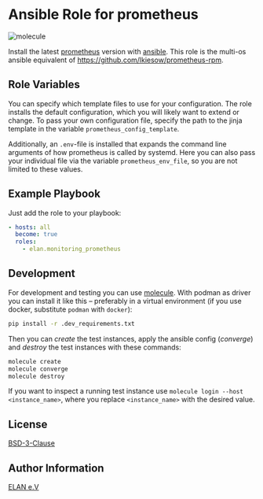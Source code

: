# Ansible Role for prometheus

![molecule](https://github.com/elan/monitoring_loki/actions/workflows/molecule.yml/badge.svg)

Install the latest [prometheus](https://github.com/prometheus/prometheus) version with [ansible](https://docs.ansible.com/).
This role is the multi-os ansible equivalent of https://github.com/lkiesow/prometheus-rpm.

## Role Variables

You can specify which template files to use for your configuration.
The role installs the default configuration, which you will likely want to extend or change.
To pass your own configuration file, specify the path to the jinja template in the variable `prometheus_config_template`.

Additionally, an `.env`-file is installed that expands the command line arguments of how prometheus is called by systemd.
Here you can also pass your individual file via the variable `prometheus_env_file`, so you are not limited to these values.

## Example Playbook

Just add the role to your playbook:

```yaml
- hosts: all
  become: true
  roles:
    - elan.monitoring_prometheus
```

## Development

For development and testing you can use [molecule](https://molecule.readthedocs.io/en/latest/).
With podman as driver you can install it like this – preferably in a virtual environment (if you use docker, substitute `podman` with `docker`):

```bash
pip install -r .dev_requirements.txt
```

Then you can *create* the test instances, apply the ansible config (*converge*) and *destroy* the test instances with these commands:

```bash
molecule create
molecule converge
molecule destroy
```

If you want to inspect a running test instance use `molecule login --host <instance_name>`, where you replace `<instance_name>` with the desired value.

## License

[BSD-3-Clause](LICENSE)

## Author Information

[ELAN e.V](https://elan-ev.de/)
